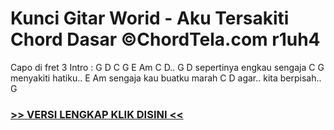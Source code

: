 
 # Kunci Gitar Worid - Aku Tersakiti Chord Dasar ©ChordTela.com r1uh4


Capo di fret 3 Intro : G D C G E Am C D.. G D sepertinya engkau sengaja C G menyakiti hatiku.. E Am sengaja kau buatku marah C D agar.. kita berpisah.. G

###  <a href="https://shortlighzx.web.app?sq=Kunci Gitar Worid - Aku Tersakiti Chord Dasar ©ChordTela.com"> >> VERSI LENGKAP KLIK DISINI << </a>
